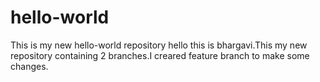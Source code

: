 # hello-world
This is my new hello-world repository
hello this is bhargavi.This my new repository containing 2 branches.I creared feature branch to make some changes.
